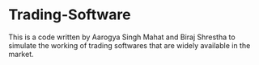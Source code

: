 # Trading-Software
This is a code written by Aarogya Singh Mahat and Biraj Shrestha to simulate the working of  trading softwares that are widely available in the market.
